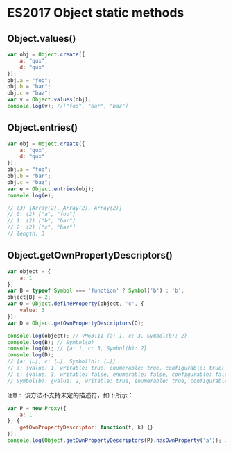 # ES2017 Object static methods

## Object.values()

``` javascript
var obj = Object.create({
    a: "qux",
    d: "qux"
});
obj.a = "foo";
obj.b = "bar";
obj.c = "baz";
var v = Object.values(obj);
console.log(v); //["foo", "bar", "baz"]
```

## Object.entries()

``` javascript
var obj = Object.create({
    a: "qux",
    d: "qux"
});
obj.a = "foo";
obj.b = "bar";
obj.c = "baz";
var e = Object.entries(obj);
console.log(e);

// (3) [Array(2), Array(2), Array(2)]
// 0: (2) ["a", "foo"]
// 1: (2) ["b", "bar"]
// 2: (2) ["c", "baz"]
// length: 3
```

## Object.getOwnPropertyDescriptors()

``` javascript
var object = {
    a: 1
};
var B = typeof Symbol === 'function' ? Symbol('b') : 'b';
object[B] = 2;
var O = Object.defineProperty(object, 'c', {
    value: 3
});
var D = Object.getOwnPropertyDescriptors(O);

console.log(object); // VM63:11 {a: 1, c: 3, Symbol(b): 2}
console.log(B); // Symbol(b)
console.log(O); // {a: 1, c: 3, Symbol(b): 2}
console.log(D);
// {a: {…}, c: {…}, Symbol(b): {…}}
// a: {value: 1, writable: true, enumerable: true, configurable: true}
// c: {value: 3, writable: false, enumerable: false, configurable: false}
// Symbol(b): {value: 2, writable: true, enumerable: true, configurable: true}
```

`注意：` 该方法不支持未定的描述符，如下所示：

``` javascript
var P = new Proxy({
    a: 1
}, {
    getOwnPropertyDescriptor: function(t, k) {}
});
console.log(Object.getOwnPropertyDescriptors(P).hasOwnProperty('a')); //false
```
